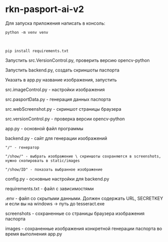 # rkn-pasport-ai-v2

Для запуска приложения написать в консоль:

    python -m venv venv

⠀

    pip install requirements.txt
  
Запустить src.VersionControl.py, проверить версию opencv-python

Запустить backend.py, создать скриншоты паспорта

Указать в app.py название изображения, запустить    

src.imageControl.py - настройки изображения

src.pasportData.py - генерация данных паспорта

src.webScreenshot.py - скриншот страницы браузера

src.versionControl.py - проверка версии opencv-python

app.py - основной файл программы

backend.py - сайт для генерации изображений
    
    "/" - генератор
    
    "/show/" - выбрать изображение \ скриншоты сохраняются в screenshots, нужно скопировать в static/images
    
    "/show/ID" - показать выбранное изображение

config.py - основные настройки для backend.py

requirements.txt - файл с зависимостями

.env - файл со скрытыми данными. Должен содержать URL, SECRETKEY и если вы на windows -> путь до tesseract.exe

screenshots - сохраненные со страницы браузера изображения паспорта

images - сохраненные изображения конкретной генерации паспорта во время выполнения app.py
